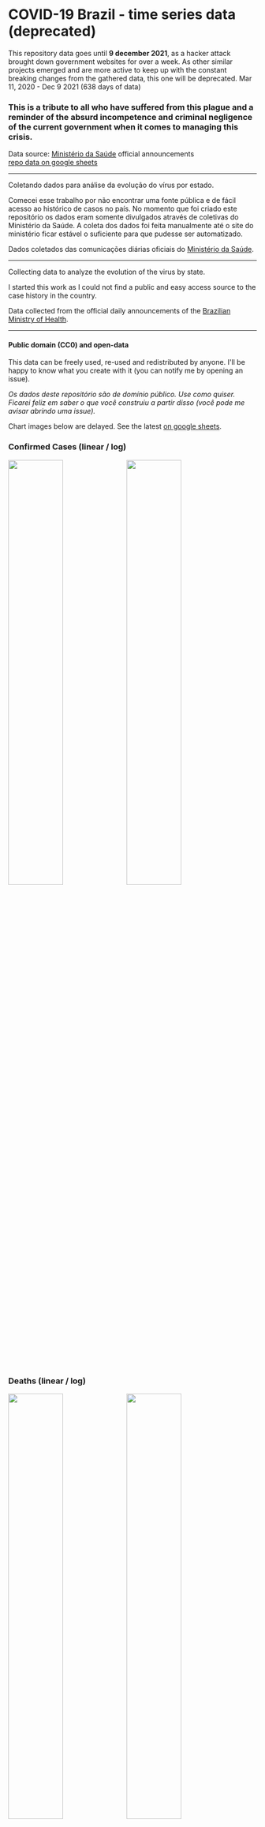 # COVID-19 Brazil - time series data (deprecated)

This repository data goes until **9 december 2021**, as a hacker attack brought down government websites for over a week. As other similar projects emerged and are more active to keep up with the constant breaking changes from the gathered data, this one will be deprecated. Mar 11, 2020 - Dec 9 2021 (638 days of data)


### This is a tribute to all who have suffered from this plague and a reminder of the absurd incompetence and criminal negligence of the current government when it comes to managing this crisis.



Data source: [Ministério da Saúde](https://covid.saude.gov.br/) official announcements\
[repo data on google sheets](https://docs.google.com/spreadsheets/d/1L1CnyeKA8ZJprzFCa3ZiRIzcP44mahmcG4M_hnlbMFQ/edit?usp=sharing)


----

Coletando dados para análise da evolução do vírus por estado.

Comecei esse trabalho por não encontrar uma fonte pública e de fácil acesso ao histórico de casos no país. 
No momento que foi criado este repositório os dados eram somente divulgados através de coletivas do Ministério da Saúde. A coleta dos dados foi feita manualmente até o site do ministério ficar estável o suficiente para que pudesse ser automatizado.

Dados coletados das comunicações diárias oficiais do [Ministério da Saúde](https://covid.saude.gov.br/).


----

Collecting data to analyze the evolution of the virus by state.

I started this work as I could not find a public and easy access source to the case history in the country.

Data collected from the official daily announcements of the [Brazilian Ministry of Health](https://covid.saude.gov.br/).


----

#### Public domain (CC0) and open-data
This data can be freely used, re-used and redistributed by anyone. I'll be happy to know what you create with it (you can notify me by opening an issue).

*Os dados deste repositório são de domínio público. Use como quiser. Ficarei feliz em saber o que você construiu a partir disso (você pode me avisar abrindo uma issue).*


Chart images below are delayed. See the latest [on google sheets](https://docs.google.com/spreadsheets/d/1L1CnyeKA8ZJprzFCa3ZiRIzcP44mahmcG4M_hnlbMFQ/edit?usp=sharing).
### Confirmed Cases (linear / log)
<img src="/docs/confirmed-linear.png" align="left" width="47%"/> 
<img src="/docs/confirmed-log.png" width="47%"/>

### Deaths (linear / log)
<img src="/docs/deaths-linear.png" align="left" width="47%"/> 
<img src="/docs/deaths-log.png" width="47%"/>

### New Confirmed Cases (linear / log)
<img src="/docs/confirmed-new-linear.png" align="left" width="47%"/> 
<img src="/docs/confirmed-new-log.png" width="47%"/>

### New Deaths (linear / log)
<img src="/docs/deaths-new-linear.png" align="left" width="47%"/> 
<img src="/docs/deaths-new-log.png" width="47%"/>



<kbd>Corona</kbd> <kbd>Virus</kbd> <kbd>Brasil</kbd> <kbd>Tabela</kbd> <kbd>Casos</kbd> <kbd>COVID-19</kbd>
